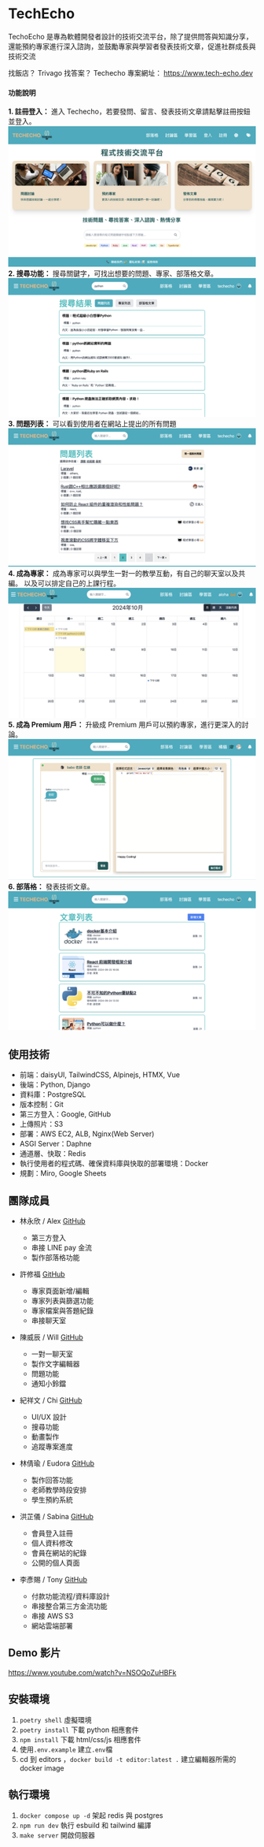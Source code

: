 # TechEcho

TechoEcho 是專為軟體開發者設計的技術交流平台，除了提供問答與知識分享，還能預約專家進行深入諮詢，並鼓勵專家與學習者發表技術文章，促進社群成長與技術交流

找飯店？ Trivago
找答案？ Techecho
專案網址： https://www.tech-echo.dev

#### 功能說明

**1. 註冊登入：** 進入 Techecho，若要發問、留言、發表技術文章請點擊註冊按鈕並登入。
![home](./static/images/首頁.png)
**2. 搜尋功能：** 搜尋關鍵字，可找出想要的問題、專家、部落格文章。
![search](./static/images/搜尋.png)
**3. 問題列表：** 可以看到使用者在網站上提出的所有問題
![問題列表](./static/images/問題列表.png)
**4. 成為專家：** 成為專家可以與學生一對一的教學互動，有自己的聊天室以及共編。
以及可以排定自己的上課行程。
![專家日曆](./static/images/專家日曆.png)
**5. 成為 Premium 用戶：** 升級成 Premium 用戶可以預約專家，進行更深入的討論。
![chat](./static/images/聊天室.png)
**6. 部落格：** 發表技術文章。
![Blog](./static/images/文章列表.png)

## 使用技術

- 前端：daisyUI, TailwindCSS, Alpinejs, HTMX, Vue
- 後端：Python, Django
- 資料庫：PostgreSQL
- 版本控制：Git
- 第三方登入：Google, GitHub
- 上傳照片：S3
- 部署：AWS EC2, ALB, Nginx(Web Server)
- ASGI Server：Daphne
- 通道層、快取：Redis
- 執行使用者的程式碼、確保資料庫與快取的部署環境：Docker
- 規劃：Miro, Google Sheets

## 團隊成員

- 林永欣 / Alex [GitHub](https://github.com/alextechtrek)

  - 第三方登入
  - 串接 LINE pay 金流
  - 製作部落格功能

- 許修福 [GitHub](https://github.com/buding033171)

  - 專家頁面新增/編輯
  - 專家列表與篩選功能
  - 專家檔案與答題紀錄
  - 串接聊天室

- 陳威辰 / Will [GitHub](https://github.com/Double-T1)

  - 一對一聊天室
  - 製作文字編輯器
  - 問題功能
  - 通知小鈴鐺

- 紀祥文 / Chi [GitHub](https://github.com/chixxyy)

  - UI/UX 設計
  - 搜尋功能
  - 動畫製作
  - 追蹤專案進度

- 林倩瑜 / Eudora [GitHub](https://github.com/imEudora)

  - 製作回答功能
  - 老師教學時段安排
  - 學生預約系統

- 洪芷儀 / Sabina [GitHub](https://github.com/sabina726)

  - 會員登入註冊
  - 個人資料修改
  - 會員在網站的紀錄
  - 公開的個人頁面

- 李彥賜 / Tony [GitHub](https://github.com/buding033171)

  - 付款功能流程/資料庫設計
  - 串接整合第三方金流功能
  - 串接 AWS S3
  - 網站雲端部署

## Demo 影片

https://www.youtube.com/watch?v=NSOQoZuHBFk

## 安裝環境

1. `poetry shell` 虛擬環境
2. `poetry install` 下載 python 相應套件
3. `npm install` 下載 html/css/js 相應套件
4. 使用`.env.example` 建立`.env`檔
5. cd 到 editors ，`docker build -t editor:latest .` 建立編輯器所需的 docker image

## 執行環境

1. `docker compose up -d` 架起 redis 與 postgres
2. `npm run dev` 執行 esbuild 和 tailwind 編譯
3. `make server` 開啟伺服器
